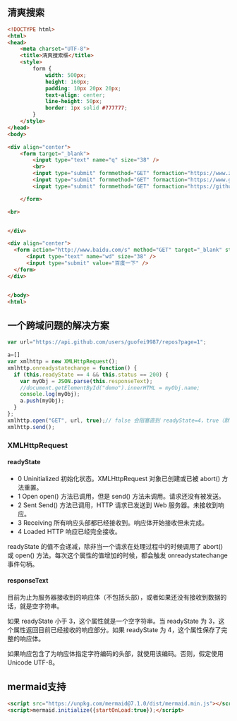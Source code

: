 
## 清爽搜索
```html
<!DOCTYPE html>
<html>
<head>
    <meta charset="UTF-8">
    <title>清爽搜索框</title>
    <style>
        form {
            width: 500px;
            height: 160px;
            padding: 10px 20px 20px;
            text-align: center;
            line-height: 50px;
            border: 1px solid #777777;
        }
    </style>
</head>
<body>

<div align="center">
	<form target="_blank">
        <input type="text" name="q" size="38" />
        <br>
        <input type="submit" formmethod="GET" formaction="https://www.zhihu.com/search?type=content" value="知乎一下" />
        <input type="submit" formmethod="GET" formaction="https://www.google.com/search" value="Google" />
        <input type="submit" formmethod="GET" formaction="https://github.com/search" value="GitHub" />

    </form>

<br>


</div>

<div align="center">
  <form action="http://www.baidu.com/s" method="GET" target="_blank" style="height:50px;">
      <input type="text" name="wd" size="38" />
      <input type="submit" value="百度一下" />
  </form>
</div>


</body>
<html>

```



## 一个跨域问题的解决方案
```JavaScript
var url="https://api.github.com/users/guofei9987/repos?page=1";

a=[]
var xmlhttp = new XMLHttpRequest();
xmlhttp.onreadystatechange = function() {
  if (this.readyState == 4 && this.status == 200) {
    var myObj = JSON.parse(this.responseText);
    //document.getElementById("demo").innerHTML = myObj.name;
    console.log(myObj);
	a.push(myObj);
  }
};
xmlhttp.open("GET", url, true);// false 会阻塞直到 readyState=4，true（默认）会立即返回并在后台线程中基础处理
xmlhttp.send();
```

### XMLHttpRequest
#### readyState
- 0	Uninitialized	初始化状态。XMLHttpRequest 对象已创建或已被 abort() 方法重置。
- 1	Open	open() 方法已调用，但是 send() 方法未调用。请求还没有被发送。
- 2	Sent	Send() 方法已调用，HTTP 请求已发送到 Web 服务器。未接收到响应。
- 3	Receiving	所有响应头部都已经接收到。响应体开始接收但未完成。
- 4	Loaded	HTTP 响应已经完全接收。


readyState 的值不会递减，除非当一个请求在处理过程中的时候调用了 abort() 或 open() 方法。每次这个属性的值增加的时候，都会触发 onreadystatechange 事件句柄。

#### responseText
目前为止为服务器接收到的响应体（不包括头部），或者如果还没有接收到数据的话，就是空字符串。

如果 readyState 小于 3，这个属性就是一个空字符串。当 readyState 为 3，这个属性返回目前已经接收的响应部分。如果 readyState 为 4，这个属性保存了完整的响应体。

如果响应包含了为响应体指定字符编码的头部，就使用该编码。否则，假定使用 Unicode UTF-8。


## mermaid支持

```html
<script src="https://unpkg.com/mermaid@7.1.0/dist/mermaid.min.js"></script>
<script>mermaid.initialize({startOnLoad:true});</script>
```
